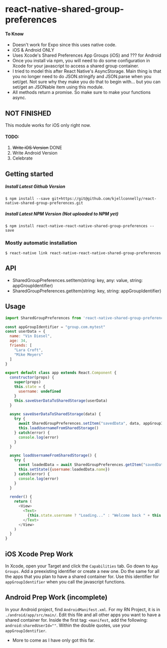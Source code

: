
# react-native-shared-group-preferences

#### To Know
- Doesn't work for Expo since this uses native code.
- iOS & Android ONLY
- Uses Xcode's Shared Preferences App Groups (iOS) and ??? for Android
- Once you install via npm, you will need to do some configuration in Xcode for your javascript to access a shared group container.
- I tried to model this after React Native's AsyncStorage. Main thing is that you no longer need to do JSON.stringify and JSON.parse when you set/get. Not sure why they make you do that to begin with... but you can set/get an JSONable item using this module.
- All methods return a promise. So make sure to make your functions async.

## NOT FINISHED
This module works for iOS only right now.

#### TODO:
1) ~~Write iOS Version~~ DONE
2) Write Android Version
3) Celebrate

## Getting started

##### Install Latest Github Version
`$ npm install --save git+https://git@github.com/kjellconnelly/react-native-shared-group-preferences.git`

##### Install Latest NPM Version (Not uploaded to NPM yet)
`$ npm install react-native-react-native-shared-group-preferences --save`

### Mostly automatic installation
`$ react-native link react-native-react-native-shared-group-preferences`

## API
- SharedGroupPreferences.setItem(string: key, any: value, string: appGroupIdentifier)
- SharedGroupPreferences.getItem(string: key, string: appGroupIdentifier)

## Usage
```javascript
import SharedGroupPreferences from 'react-native-shared-group-preferences'

const appGroupIdentifier = "group.com.mytest"
const userData = {
  name: "Vin Diesel",
  age: 34,
  friends: [
    "Lara Croft",
    "Mike Meyers"
  ]
}

export default class app extends React.Component {
  constructor(props) {
    super(props)
    this.state = {
      username: undefined
    }
    this.saveUserDataToSharedStorage(userData)
  }

  async saveUserDataToSharedStorage(data) {
    try {
      await SharedGroupPreferences.setItem("savedData", data, appGroupIdentifier)
      this.loadUsernameFromSharedStorage()
    } catch(error) {
      console.log(error)
    }
  }

  async loadUsernameFromSharedStorage() {
    try {
      const loadedData = await SharedGroupPreferences.getItem("savedData", appGroupIdentifier)
      this.setState({username:loadedData.name})
    } catch(error) {
      console.log(error)
    }
  }

  render() {
    return (
      <View>
        <Text>
          {this.state.username ? "Loading..." : "Welcome back " + this.state.username}
        </Text>
      </View>
    )
  }
}

```

## iOS Xcode Prep Work
In Xcode, open your Target and click the ```Capabilities``` tab. Go down to ```App Groups```. Add a preexisting identifier or create a new one. Do the same for all the apps that you plan to have a shared container for. Use this identifier for ```appGroupIdentifier``` when you call the javascript functions.

## Android Prep Work (incomplete)
In your Android project, find ```AndroidManifest.xml```. For my RN Project, it is in ```./android/app/src/main/```. Edit this file and all other apps you want to have a shared container for. Inside the first tag: ```<manifest```, add the following: ```android:sharedUserId=""```. Within the double quotes, use your ```appGroupIdentifier```.
- More to come as I have only got this far.
